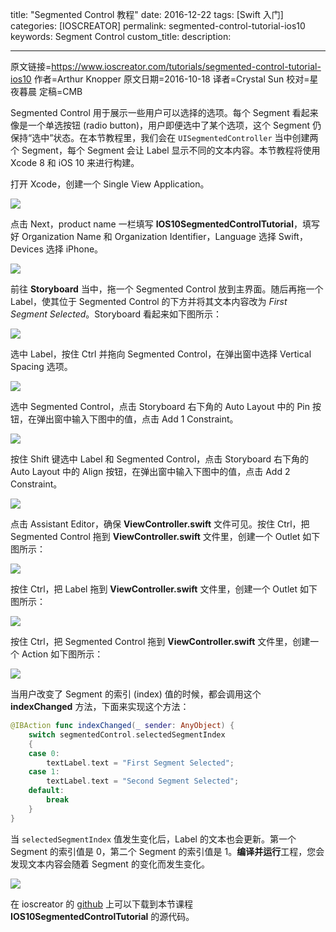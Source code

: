 title: "Segmented Control 教程"
date: 2016-12-22
tags: [Swift 入门]
categories: [IOSCREATOR]
permalink: segmented-control-tutorial-ios10
keywords: Segment Control
custom_title: 
description: 

---
原文链接=https://www.ioscreator.com/tutorials/segmented-control-tutorial-ios10
作者=Arthur Knopper
原文日期=2016-10-18
译者=Crystal Sun
校对=星夜暮晨
定稿=CMB

<!--此处开始正文-->

Segmented Control 用于展示一些用户可以选择的选项。每个 Segment 看起来像是一个单选按钮 (radio button)，用户即便选中了某个选项，这个 Segment 仍保持“选中”状态。在本节教程里，我们会在 `UISegmentedController` 当中创建两个 Segment，每个 Segment 会让 Label 显示不同的文本内容。本节教程将使用 Xcode 8 和 iOS 10 来进行构建。

<!--more-->

打开 Xcode，创建一个 Single View Application。

![](https://static1.squarespace.com/static/52428a0ae4b0c4a5c2a2cede/t/5818680a2e69cfd82f6eb336/1477994519169/?format=750w)

点击 Next，product name 一栏填写 **IOS10SegmentedControlTutorial**，填写好 Organization Name 和 Organization Identifier，Language 选择 Swift，Devices 选择 iPhone。

![](https://static1.squarespace.com/static/52428a0ae4b0c4a5c2a2cede/t/58068258ebbd1a790b70ebcd/1476821594250/Segmented-Project.png?format=750w)

前往 **Storyboard** 当中，拖一个 Segmented Control 放到主界面。随后再拖一个 Label，使其位于 Segmented Control 的下方并将其文本内容改为 *First Segment Selected*。Storyboard 看起来如下图所示：

![](https://static1.squarespace.com/static/52428a0ae4b0c4a5c2a2cede/t/58068292d2b8572148371b8f/1476821650959/Segmented-Storyboard.png?format=500w)

选中 Label，按住 Ctrl 并拖向 Segmented Control，在弹出窗中选择 Vertical Spacing 选项。

![](https://static1.squarespace.com/static/52428a0ae4b0c4a5c2a2cede/t/580682acd2b8572148371ccf/1476821677035/AutoLayout-VerticalSpacing.png?format=300w)

选中 Segmented Control，点击 Storyboard 右下角的 Auto Layout 中的 Pin 按钮，在弹出窗中输入下图中的值，点击 Add 1 Constraint。

![](https://static1.squarespace.com/static/52428a0ae4b0c4a5c2a2cede/t/5813291c20099ee15feb42c3/1477650727701/?format=300w)

按住 Shift 键选中 Label 和 Segmented Control，点击 Storyboard 右下角的 Auto Layout 中的 Align 按钮，在弹出窗中输入下图中的值，点击 Add 2 Constraint。

![](https://static1.squarespace.com/static/52428a0ae4b0c4a5c2a2cede/t/5806833e3e00becea2c72323/1476821823593/Segmented-Align.png?format=300w)

点击 Assistant Editor，确保 **ViewController.swift** 文件可见。按住 Ctrl，把 Segmented Control 拖到 **ViewController.swift** 文件里，创建一个 Outlet 如下图所示：

![](https://static1.squarespace.com/static/52428a0ae4b0c4a5c2a2cede/t/58068385d2b857214837290e/1476821894686/segmentedControl-Outlet.png?format=300w)

按住 Ctrl，把 Label 拖到 **ViewController.swift** 文件里，创建一个 Outlet 如下图所示：

![](https://static1.squarespace.com/static/52428a0ae4b0c4a5c2a2cede/t/58068390d2b857214837299a/1476821905054/textLabel-Outlet.png?format=300w)

按住 Ctrl，把 Segmented Control 拖到 **ViewController.swift** 文件里，创建一个 Action 如下图所示：

![](https://static1.squarespace.com/static/52428a0ae4b0c4a5c2a2cede/t/58068398d2b8572148372a23/1476821912898/indexChanged-Action.png?format=300w)

当用户改变了 Segment 的索引 (index) 值的时候，都会调用这个 **indexChanged** 方法，下面来实现这个方法：

```swift
@IBAction func indexChanged(_ sender: AnyObject) {
    switch segmentedControl.selectedSegmentIndex
    {
    case 0:
        textLabel.text = "First Segment Selected";
    case 1:
        textLabel.text = "Second Segment Selected";
    default:
        break
    }
}
```

当 `selectedSegmentIndex` 值发生变化后，Label 的文本也会更新。第一个 Segment 的索引值是 0，第二个 Segment 的索引值是 1。**编译并运行**工程，您会发现文本内容会随着 Segment 的变化而发生变化。

![](https://static1.squarespace.com/static/52428a0ae4b0c4a5c2a2cede/t/580683b2d2b8572148372bb5/1476821949502/Segmented-Storyboard.png?format=500w)

在 ioscreator 的 [github](https://github.com/ioscreator/ioscreator) 上可以下载到本节课程 **IOS10SegmentedControlTutorial** 的源代码。